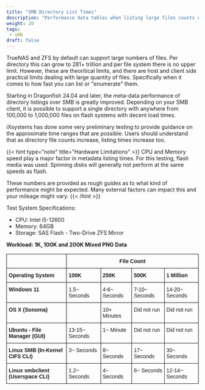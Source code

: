 ```yaml
---
title: "SMB Directory List Times"
description: "Performance data tables when listing large files counts over SMB."
weight: 20
tags:
 - smb
draft: false
---
```

<style type="text/css">
.tg  {border-collapse:collapse;border-spacing:0;}
.tg td{border-color:black;border-style:solid;border-width:1px;font-family:Arial, sans-serif;font-size:14px;
  overflow:hidden;padding:10px 5px;word-break:normal;}
.tg th{border-color:black;border-style:solid;border-width:1px;font-family:Arial, sans-serif;font-size:14px;
  font-weight:normal;overflow:hidden;padding:10px 5px;word-break:normal;}
.tg .tg-1wig{font-weight:bold;text-align:left;vertical-align:top}
.tg .tg-0lax{text-align:left;vertical-align:top}
</style>

TrueNAS and ZFS by default can support large numbers of files. Per directory this can grow to 281+ trillion and per file system there is no upper limit. However,
these are theoritical limits, and there are host and client side practical limits dealing with large quantity of files. Specifically when it comes to how fast you can
list or "enumerate" them.

Starting in Dragonfish 24.04 and later, the meta-data performance of directory listings over SMB is greatly improved.
Depending on your SMB client, it is possible to support a single directory with anywhere from 100,000 to 1,000,000 files on flash systems with decent load times.

iXsystems has done some very preliminary testing to provide guidance on the approximate time ranges that are possible.
Users should understand that as directory file counts increase, listing times increase too.

{{< hint type="note" title="Hardware Limitations" >}}
CPU and Memory speed play a major factor in metadata listing times.
For this testing, flash media was used.
Spinning disks will generally not perform at the same speeds as flash.

These numbers are provided as rough guides as to what kind of performance might be expected.
Many external factors can impact this and your mileage might vary.
{{< /hint >}}

Test System Specifications:
* CPU: Intel i5-12600
* Memory: 64GB
* Storage: SAS Flash - Two-Drive ZFS Mirror

**Workload: 1K, 100K and 200K Mixed PNG Data**

<table class="tg">
<thead>
  <tr>
    <th class="tg-1wig" rowspan="1"></th>
    <th class="tg-1wig" colspan="4" style="text-align:center;">File Count</th>
  </tr>
  <tr>
    <td class="tg-1wig">Operating System</td>
    <td class="tg-1wig">100K</td>
    <td class="tg-1wig">250K</td>
    <td class="tg-1wig">500K</td>
    <td class="tg-1wig">1 Million</td>
  </tr>
</thead>
<tbody>
  <tr>
    <td class="tg-1wig">Windows 11</td>
    <td class="tg-0lax">1.5~ Seconds</td>
    <td class="tg-0lax">4-6~ Seconds</td>
    <td class="tg-0lax">7-10~ Seconds</td>
    <td class="tg-0lax">14-20~ Seconds</td>
  </tr>
  <tr>
    <td class="tg-1wig">OS X (Sonoma)</td>
    <td class="tg-0lax"></td>
    <td class="tg-0lax">10+ Minutes</td>
    <td class="tg-0lax">Did not run</td>
    <td class="tg-0lax">Did not run</td>
  </tr>
  <tr>
    <td class="tg-1wig">Ubuntu - File Manager (GUI)</td>
    <td class="tg-0lax">13-15~ Seconds</td>
    <td class="tg-0lax">1~ Minute</td>
    <td class="tg-0lax">Did not run</td>
    <td class="tg-0lax">Did not run</td>
  </tr>
  <tr>
    <td class="tg-1wig">Linux SMB (In-Kernel CIFS CLI)</td>
    <td class="tg-0lax">3~ Seconds</td>
    <td class="tg-0lax">8~ Seconds</td>
    <td class="tg-0lax">17~ Seconds</td>
    <td class="tg-0lax">30~ Seconds</td>
  </tr>
  <tr>
    <td class="tg-1wig">Linux smbclient (Userspace CLI)</td>
    <td class="tg-0lax">1.2~ Seconds</td>
    <td class="tg-0lax">4~ Seconds</td>
    <td class="tg-0lax">6~ Seconds</td>
    <td class="tg-0lax">12-14~ Seconds</td>
  </tr>
</tbody>
</table>
